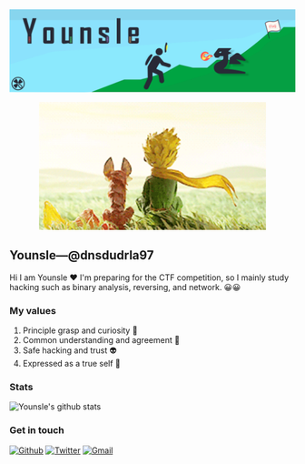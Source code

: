
<img src="https://github.com/dnsdudrla97/dnsdudrla97/blob/master/img/github_banner2.png"> 

<p align="center">
     <!-- <img src="https://raw.githubusercontent.com/coderjojo/coderjojo/master/img/github.gif" width=100>
     <img src="https://octodex.github.com/images/maxtocat.gif" width=100>
     <img src="https://octodex.github.com/images/carlostocat.gif" width=100>
     <img src="https://github.com/dnsdudrla97/dnsdudrla97/blob/master/img/mona-whisper.gif" width=100>
     -->
     <img src="https://github.com/dnsdudrla97/dnsdudrla97/blob/master/img/dw.gif" width=400>     
</p> 






## Younsle—@dnsdudrla97
Hi I am Younsle ❤ I'm preparing for the CTF competition, so I mainly study hacking such as binary analysis, reversing, and network. 😀😀

### My values
1. Principle grasp and curiosity 🥽
2. Common understanding and agreement 🙌
3. Safe hacking and trust 👽
4. Expressed as a true self 💓

### Stats
![Younsle's github stats](https://github-readme-stats.vercel.app/api?username=dnsdudrla97&show_icons=true&theme=dracula)

### Get in touch
[![Github](https://img.shields.io/badge/-Github-000?style=flat&logo=Github&logoColor=white)](https://github.com/dnsdudrla97)
[![Twitter](https://img.shields.io/badge/-Twitter-1ca0f1?style=flat-square&labelColor=1ca0f1&logo=twitter&logoColor=white&link=https://twitter.com/Younsle1)](https://twitter.com/Younsle1)
[![Gmail](https://img.shields.io/badge/-Gmail-c14438?style=flat&logo=Gmail&logoColor=white)](mailto:kyw9710@@gmail.com)